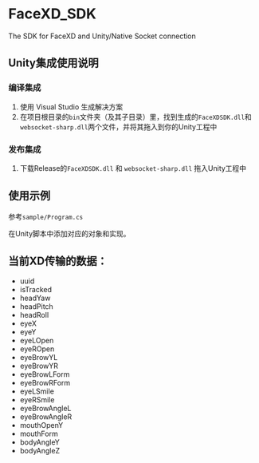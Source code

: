 # FaceXD_SDK

The SDK for FaceXD and Unity/Native Socket connection

## Unity集成使用说明

### 编译集成

1. 使用 Visual Studio 生成解决方案
2. 在项目根目录的`bin`文件夹（及其子目录）里，找到生成的`FaceXDSDK.dll`和`websocket-sharp.dll`两个文件，并将其拖入到你的Unity工程中

### 发布集成

1. 下载Release的`FaceXDSDK.dll` 和 `websocket-sharp.dll` 拖入Unity工程中


## 使用示例

参考`sample/Program.cs`

在Unity脚本中添加对应的对象和实现。

## 当前XD传输的数据：
* uuid
* isTracked
* headYaw
* headPitch
* headRoll
* eyeX
* eyeY
* eyeLOpen
* eyeROpen
* eyeBrowYL
* eyeBrowYR
* eyeBrowLForm
* eyeBrowRForm
* eyeLSmile
* eyeRSmile
* eyeBrowAngleL
* eyeBrowAngleR
* mouthOpenY
* mouthForm
* bodyAngleY
* bodyAngleZ